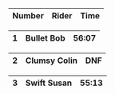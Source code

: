 | Number  | Rider        | Time  |
|---|---|---|

 | 1      | Bullet Bob   | 56:07 |
 |---|---|---|
 
 | 2      | Clumsy Colin | DNF   |
 |---|---|---|
 
 | 3      | Swift Susan  | 55:13 |
 |---|---|---|
